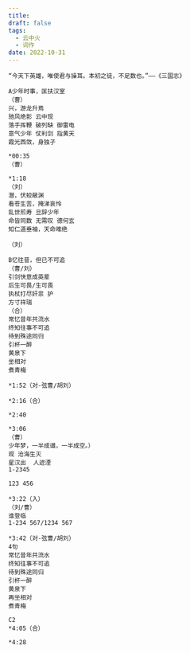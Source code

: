 ```yaml
---
title: 
draft: false
tags:
  - 云中火
  - 词作
date: 2022-10-31
---
```

	“今天下英雄，唯使君与操耳。本初之徒，不足数也。”——《三国志》
	
	A少年时事，匡扶汉室
	（曹）
	兴，游龙升焉
	驰风绝影 云中现
	落手挥鞭 破列缺 御雷电
	意气少年 仗利剑 指黄天
	霞光西敛，身独孑
	
	*00:35
	（曹）
	
	*1:18
	（刘）
	潜，伏蛟蔽渊
	看苍生苦，掩涕哀怜
	乱世煎寿 旦辞少年
	命皆同数 无需叹 德何玄
	知仁道垂袖，天命难绝
	
	（刘）
	
	B忆往昔，但已不可追
	（曹/刘）
	引剑快意成英辈
	后生可畏/生可畏
	执杖打尽奸祟 护
	方寸祥瑞
	（合）
	常忆昔年共流水
	终知往事不可追
	待到殊途同归
	引杯一醉
	黄泉下
	坐相对
	煮青梅
	
	*1:52（对-弦曹/胡刘）
	
	*2:16（合）
	
	*2:40
	
	*3:06
	（曹）
	少年梦，一半成谶，一半成空。）
	观 沧海生灭
	星汉出  人迹湮
	1-2345
	
	123 456
	
	*3:22（入）
	（刘/曹）
	谁登临
	1-234 567/1234 567
	
	*3:42（对-弦曹/胡刘）
	4句
	常忆昔年共流水
	终知往事不可追
	待到殊途同归
	引杯一醉
	黄泉下
	再坐相对
	煮青梅
	
	C2
	*4:05（合）
	
	*4:28
